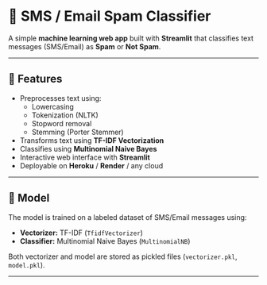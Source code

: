# 📧 SMS / Email Spam Classifier  

A simple **machine learning web app** built with **Streamlit** that classifies text messages (SMS/Email) as **Spam** or **Not Spam**.  

---

## 🚀 Features  
- Preprocesses text using:  
  - Lowercasing  
  - Tokenization (NLTK)  
  - Stopword removal  
  - Stemming (Porter Stemmer)  
- Transforms text using **TF-IDF Vectorization**  
- Classifies using **Multinomial Naive Bayes**  
- Interactive web interface with **Streamlit**  
- Deployable on **Heroku** / **Render** / any cloud  

---

## 🧠 Model  
The model is trained on a labeled dataset of SMS/Email messages using:  
- **Vectorizer:** TF-IDF (`TfidfVectorizer`)  
- **Classifier:** Multinomial Naive Bayes (`MultinomialNB`)  

Both vectorizer and model are stored as pickled files (`vectorizer.pkl`, `model.pkl`).  

---



